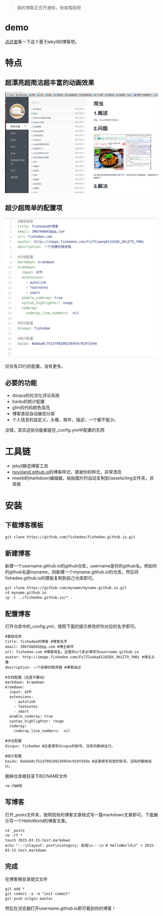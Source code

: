 > 我的博客正式开通啦，快来围观吧

# demo
[点这里](http://fishedeee.com)看一下这个基于jekyll的博客吧。

# 特点

## 超漂亮超简洁超丰富的动画效果

![Screen Shot 2016-03-15 at 8.40.14 P](/assets/img/Screen%20Shot%202016-03-15%20at%208.40.14%20PM.png)

## 超少超简单的配置项

![Screen Shot 2016-03-15 at 8.41.00 P](/assets/img/Screen%20Shot%202016-03-15%20at%208.41.00%20PM.png)

仅仅有25行的配置，没有更多。

## 必要的功能

* disqus的社交化评论系统
* baidu的统计配置
* gfm的代码颜色高亮
* 博客类目自动展现分类
* 个人信息的自定义，头像，邮件，描述，一个都不能少。

没错，其实这些功能都是在_config.yml中配置的东西

# 工具链

* jekyll静态博客工具
* [novoland.github.io](http://novoland.github.io)的博客样式，感谢你的样式，非常漂亮
* mweb的markdown编辑器，粘贴图片时自动复制到/assets/img文件夹，非常爽

# 安装

## 下载博客模板

```
git clone https://github.com/fishedee/fishedee.github.io.git
```

## 新建博客
新建一个username.github.io的github仓库，username是你的github名。例如你的github名是myname，则新建一个myname.github.io的仓库。然后将fishedee.github.io的模板复制到自己仓库即可。

```
git clone https://github.com/myname/myname.github.io.git
cd myname.github.io
cp -r ../fishedee.github.io/* .
```

## 配置博客

打开仓库中的_config.yml，按照下面的提示修改好你对应的名字即可。

```
#基础信息
title: fishedee的博客 #博客名字
email: 306766045@qq.com #博主邮件
url: fishedee.com #博客域名，这里的url务必填写为username.github.io
avatar: http://image.fishedee.com/FulTCoakq411USQX_3HiZ79_fH0i #博主头像
description: 一个安静的程序猿 #博客描述

#文档配置（这里不要动）
markdown: kramdown
kramdown:
  input: GFM
  extensions:
    - autolink
    - footnotes
    - smart
  enable_coderay: true
  syntax_highlighter: rouge
  coderay:
    coderay_line_numbers:  nil

#评论配置
disqus: fishedee #这里填写disqus的账号，没有的删掉这行。

#统计配置
baidu: 0a6da8c751d798199236954c919fd59e #这里填写百度的账号，没有的删掉这行。
```

删掉仓库根目录下的CNAME文件
```
rm CNAME
```

## 写博客

打开_posts文件夹，按照现有的博客文章格式写一篇markdown文章即可。下面展示写一个HelloWorld的博客文章。

```
cd _posts
rm -rf *
touch 2015-03-15-test.markdown
echo "---\nlayout: post\ncategory: 前端\n---\n # HelloWorld\n" > 2015-03-15-test.markdown
```

## 完成
在博客根目录提交文件

```
git add *
git commit -a -m "init commit"
git push origin master
```

然后在浏览器打开username.github.io即可看到你的博客！


